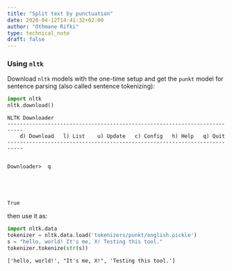 ```yaml
---
title: "Split text by punctuation"
date: 2020-04-12T14:41:32+02:00
author: "Othmane Rifki"
type: technical_note
draft: false
---
```

### Using `nltk`

Download `nltk` models with the one-time setup and get the `punkt` model for sentence parsing (also called sentence tokenizing):


```python
import nltk
nltk.download()
```

    NLTK Downloader
    ---------------------------------------------------------------------------
        d) Download   l) List    u) Update   c) Config   h) Help   q) Quit
    ---------------------------------------------------------------------------


    Downloader>  q





    True



then use it as:


```python
import nltk.data
tokenizer = nltk.data.load('tokenizers/punkt/english.pickle')
s = "hello, world! It's me, X! Testing this tool."
tokenizer.tokenize(str(s))
```




    ['hello, world!', "It's me, X!", 'Testing this tool.']


